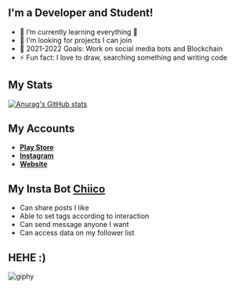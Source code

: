
## I'm a Developer and Student!

- 🌱 I’m currently learning everything 🤣
- 👯 I'm looking for projects I can join
- 🥅 2021-2022 Goals: Work on social media bots and Blockchain
- ⚡ Fun fact: I love to draw, searching something and writing code

## My Stats

[![Anurag's GitHub stats](https://github-readme-stats.vercel.app/api?username=BOEStudio)](https://github.com/BOEStudio/github-readme-stats)

## My Accounts

- __[Play Store][playstore]__
- __[Instagram][instagram]__
- __[Website][website]__





## My Insta Bot __[Chiico][ai]__

- Can share posts I like
- Able to set tags according to interaction
- Can send message anyone I want
- Can access data on my follower list

## HEHE :)
![giphy](https://user-images.githubusercontent.com/90573081/134808712-a53958a7-f11e-4379-a9ae-ef5f586c7742.gif)





[playstore]: https://play.google.com/store/apps/dev?id=7683105670624146264&hl=tr&gl=US
[website]: https://nepcen.net/
[Instagram]: https://www.instagram.com/dmrklberkay/
[ai]: https://www.instagram.com/chiico_ai/
